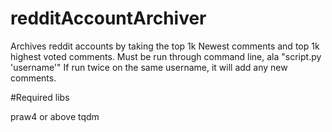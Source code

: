 # redditAccountArchiver

Archives reddit accounts by taking the top 1k Newest comments and top 1k highest voted comments.
Must be run through command line, ala "script.py 'username'"
If run twice on the same username, it will add any new comments.

#Required libs

praw4 or above
tqdm 
